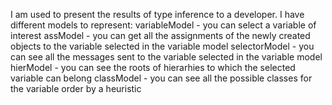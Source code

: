 I am used to present the results of type inference to a developer. 
I have  different models to represent:
variableModel - you can select a variable of interest
assModel - you can get all the assignments of the newly created objects to the variable selected in the variable model
selectorModel - you can see all the messages sent to the variable selected in the variable model
hierModel - you can see the roots of hierarhies to which the selected variable can belong
classModel - you can see all the possible classes for the variable order by a heuristic